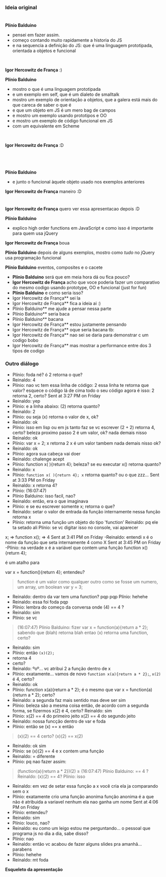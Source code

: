 ### Ideia original

#

 **Plínio Balduino**
 - pensei em fazer assim.
 - começo contando muito rapidamente a historia do JS
 - e na sequencia a definição do JS: que é uma linguagem prototipada, orientada a objetos e funcional

 <br>

**Igor Hercowitz de França** :)

**Plínio Balduino**
 - mostro o que é uma linguagem prototipada
 - e um exemplo em self, que é um dialeto de smalltalk
 - mostro um exemplo de orientação a objetos, que a galera está mais do que careca de saber o que é
 - e que um objeto em JS é um mero bag de campos
 - e mostro um exemplo usando prototipos e OO
 - e mostro um exemplo de código funcional em JS
 - com um equivalente em Scheme
 <br>

**Igor Hercowitz de França** :D

<br> 

#

**Plínio Balduino** 
 - e junto o funcional àquele objeto usado nos exemplos anteriores

**Igor Hercowitz de França** maneiro :D

#

**Igor Hercowitz de França** quero ver essa apresentacao depois :D

**Plínio Balduino** 
- explico high order functions em JavaScript e como isso é importante para quem usa jQuery

**Igor Hercowitz de França** boua

**Plínio Balduino** depois de alguns exemplos, mostro como *tudo* no jQuery usa programação funcional

**Plínio Balduino** eventos, composites e o cacete
 - **Plínio Balduino** será que em meia hora dá ou fica pouco?
 - **Igor Hercowitz de França** acho que voce poderia fazer um comparativo do mesmo codigo usando prototype, OO e funcional (just for fun)
 - **Plínio Balduino** e como seria isso?
 - Igor Hercowitz de França** sei la
 - Igor Hercowitz de França** fica a ideia ai :)
 - Plínio Balduino** me ajude a pensar nessa parte
 - Plínio Balduino** seria baca
 - Plínio Balduino** bacana
 - Igor Hercowitz de França** estou justamente pensando
 - Igor Hercowitz de França** oque seria bacana tb:
 - Igor Hercowitz de França** nao sei se daria para demonstrar c um codigo bobo
 - Igor Hercowitz de França** mas mostrar a performance entre dos 3 tipos de codigo

### Outro diálogo

- Plínio: foda né?
ó
2 retorna o que?
- Reinaldo: 4
- Plínio: nao
vc tem essa linha de código:
2
essa linha te retorna que valor?
esquece o código lá de cima
todo o seu código agora é isso:
2
retorna 2, certo?
Sent at 3:27 PM on Friday
- Reinaldo: yep
- Plínio: e a linha abaixo:
(2)
retorna quanto?
- Reinaldo: 2
- Plínio: ou seja
(x) retorna o valor de x, ok?
- Reinaldo: ok
- Plínio: isso em lisp ou em js
tanto faz
se vc escrever
(2 + 2)
retorna 4, certo?
beleza
proximo passo
2 é um valor, ok?
nada demais nisso
- Reinaldo: ok
- Plínio: var x = 2;
x retorna 2
x é um valor
tambem nada demais nisso
ok?
- Reinaldo: ok
- Plínio: agora sua cabeça vai doer
- Reinaldo: chalenge acept
- Plínio: function x( ){return 4};
beleza?
se eu executar
x()
retorna quanto?
- Reinaldo: x
- Plínio: ``function x( ){return 4};
x`` retorna quanto? ou o que zzz...
Sent at 3:33 PM on Friday
- Reinaldo: x retorna 4?
- Plínio:
(16:07:47) 
- Plínio Balduino: isso
facil, nao?
- Reinaldo: então, era o que imaginava
- Plínio: e se eu escrever somente
x;
retorna o que?
- Reinaldo: setar o valor de entrada da função internamente nessa função
retorna x
- Plínio: retorna uma função
um objeto do tipo 'function'
Reinaldo: pq ele ta setado ali
Plínio: se vc digitar isso no console, vai aparecer

x;
=> function
x();
=> 4
Sent at 3:41 PM on Friday
-Reinaldo: entendi
x é o nome da função que seta internamente 4 como X
Sent at 3:45 PM on Friday
-Plínio: na verdade
x é a variável que contem uma função
function x(){return 4};

é um atalho para

var x = function(){return 4};
entendeu?
> function é um valor como qualquer outro
como se fosse um numero, um array, um boolean
var y = 3;
- Reinaldo: dentro da var tem uma function?
pqp
pqp
Plínio: hehehe
- Reinaldo: essa foi foda
pqp
- Plínio: lembra do começo da conversa
onde (4) == 4 ?
- Reinaldo: sim
- Plínio: se vc
> (16:07:47) Plínio Balduino: fizer
> var x = function(a){return a * 2};
> sabendo que (blah) retorna blah
> entao
> (x) retorna uma function, certo?
- Reinaldo: sim
- Plínio: então ``(x)(2);``
- retorna 4
- certo?
- Reinaldo: ºoº... vc atribui 2 a função dentro de x
- Plínio: exatamente... vamos de novo ``function x(a){return a * 2};``, ``x(2)`` é 4, certo?
- Reinaldo: ok
- Plínio: function x(a){return a * 2};
é o mesmo que
var x = function(a){return a * 2};
certo?
- Reinaldo: a segunda faz mais sentido mas deve ser sim
- Plínio: beleza
são a mesma coisa
então, de acordo com a segunda forma, se fizermos
x(2) é 4, certo?
Reinaldo: sim
- Plínio: x(2) == 4 do primeiro jeito
x(2) == 4 do segundo jeito
- Reinaldo: nossa
funcção dentro de var e foda
- Plínio: então
se (x) == x
então
> (x)(2) == 4
> certo?
> (x)(2) == x(2)
- Reinaldo: ok
sim
- Plínio: se (x)(2) == 4
e x contem uma função
- Reinaldo: =
diferente
- Plínio: pq nao fazer assim:
> (function(a){return a * 2})(2)
≥ (16:07:47) Plínio Balduino: == 4 ?
Reinaldo: (x)(2) == 4?
Plínio: isso
- Reinaldo: em vez de setar essa função a x
você cria ela ja comparando sem o x
- Plínio: exatamente
crio uma função anonima
função anonima é a que não é atribuida a variavel nenhum
ela nao ganha um nome
Sent at 4:06 PM on Friday
- Plínio: entendeu?
- Reinaldo: sim
- Plínio: louco, nao?
- Reinaldo: eu como um leigo estou me perguntando... o pessoal que programa js no dia a dia, sabe disso?
- Plínio: nao
- Reinaldo: então vc acabou de fazer alguns slides pra amanhã... parabens
- Plínio: hehehe
- Reinaldo: mt foda

**Esqueleto da apresentação**
